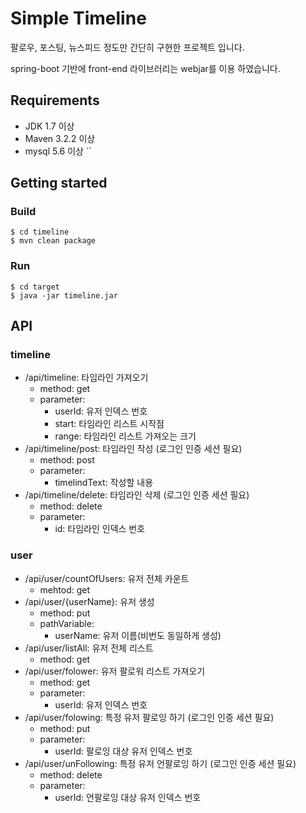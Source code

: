 # Simple Timeline

팔로우, 포스팅, 뉴스피드 정도만 간단히 구현한 프로젝트 입니다.

spring-boot 기반에 front-end 라이브러리는 webjar를 이용 하였습니다.



## Requirements

- JDK 1.7 이상
- Maven 3.2.2 이상
- mysql 5.6 이상
``

## Getting started

### Build

```
$ cd timeline
$ mvn clean package
```

### Run

```
$ cd target
$ java -jar timeline.jar
```

## API

### timeline

- /api/timeline: 타임라인 가져오기
    - method: get
    - parameter:
        - userId: 유저 인덱스 번호
        - start: 타임라인 리스트 시작점
        - range: 타임라인 리스트 가져오는 크기
- /api/timeline/post: 타임라인 작성 (로그인 인증 세션 필요)
    - method: post
    - parameter:
        - timelindText: 작성할 내용
- /api/timeline/delete: 타임라인 삭제 (로그인 인증 세션 필요)
    - method: delete
    - parameter:
        - id: 타임라인 인덱스 번호

### user

- /api/user/countOfUsers: 유저 전체 카운트
    - mehtod: get
- /api/user/{userName}: 유저 생성
    - method: put
    - pathVariable:
        - userName: 유저 이름(비번도 동일하게 생성)
- /api/user/listAll: 유저 전체 리스트
    - method: get
- /api/user/folower: 유저 팔로워 리스트 가져오기
    - method: get
    - parameter:
        - userId: 유저 인덱스 번호
- /api/user/folowing: 특정 유저 팔로잉 하기 (로그인 인증 세션 필요)
    - method: put
    - parameter:
        - userId: 팔로잉 대상 유저 인덱스 번호
- /api/user/unFollowing: 특정 유저 언팔로잉 하기 (로그인 인증 세션 필요)
    - method: delete
    - parameter:
        - userId: 언팔로잉 대상 유저 인덱스 번호
